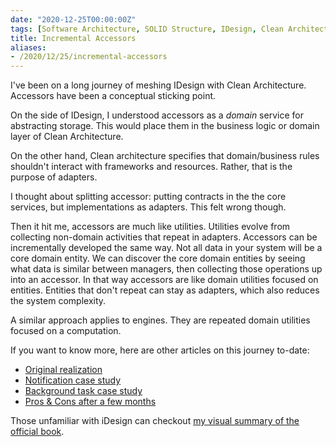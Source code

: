 ```yaml
---
date: "2020-12-25T00:00:00Z"
tags: [Software Architecture, SOLID Structure, IDesign, Clean Architecture]
title: Incremental Accessors
aliases:
- /2020/12/25/incremental-accessors
---
```


I've been on a long journey of meshing IDesign with Clean Architecture. Accessors have been a conceptual sticking point. 
<!--more-->

On the side of IDesign, I understood accessors as a *domain* service for abstracting storage. This would place them in the business logic or domain layer of Clean Architecture.

On the other hand, Clean architecture specifies that domain/business rules shouldn't interact with frameworks and resources. Rather, that is the purpose of adapters.

I thought about splitting accessor: putting contracts in the the core services, but implementations as adapters. This felt wrong though.

Then it hit me, accessors are much like utilities. Utilities evolve from collecting non-domain activities that repeat in adapters. Accessors can be incrementally developed the same way. Not all data in your system will be a core domain entity. We can discover the core domain entities by seeing what data is similar between managers, then collecting those operations up into an accessor. In that way accessors are like domain utilities focused on entities. Entities that don't repeat can stay as adapters, which also reduces the system complexity.

A similar approach applies to engines. They are repeated domain utilities focused on a computation.

If you want to know more, here are other articles on this journey to-date:
- [Original realization](../../posts/2020/2020-07-10-Synthesizing-Structure.md)
- [Notification case study](../../posts/2020/2020-08-14-Notification-Design.md)
- [Background task case study](../../posts/2020/2020-09-11-Background-Task-Refactor.md)
- [Pros & Cons after a few months](../../posts/2020/2020-09-17-Solid-Structure-Checkin.md)

Those unfamiliar with iDesign can checkout [my visual summary of the official book](../../posts/2020/2020-07-03-iDesign-Visual-Summary.md).
